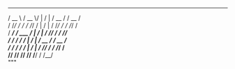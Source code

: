  ______      ______  __        __        ________  ________  
  /  __  \\    /  __  \\/  |      /  |      /  __   /  /  __   /  
 /  /_/ / /  /  /_/  /  |      /  |     /  /_/  /  /  /_/  /  
/    ____/  /  ___   /   |    /   |    /  /__/  /  /  /__/  
/  /          /  /   /     |  /    |  /   __  /  /   __  /  
/  /          /  /   /      | /     | /  /_/  /  /  /_/  /  
/__/          /__/  /______/  /______/  /__/    /  /__/    
"""
